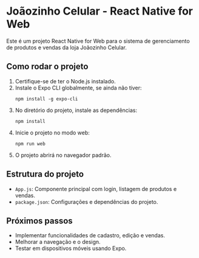 # Joãozinho Celular - React Native for Web

Este é um projeto React Native for Web para o sistema de gerenciamento de produtos e vendas da loja Joãozinho Celular.

## Como rodar o projeto

1. Certifique-se de ter o Node.js instalado.
2. Instale o Expo CLI globalmente, se ainda não tiver:
   ```
   npm install -g expo-cli
   ```
3. No diretório do projeto, instale as dependências:
   ```
   npm install
   ```
4. Inicie o projeto no modo web:
   ```
   npm run web
   ```
5. O projeto abrirá no navegador padrão.

## Estrutura do projeto

- `App.js`: Componente principal com login, listagem de produtos e vendas.
- `package.json`: Configurações e dependências do projeto.

## Próximos passos

- Implementar funcionalidades de cadastro, edição e vendas.
- Melhorar a navegação e o design.
- Testar em dispositivos móveis usando Expo.
